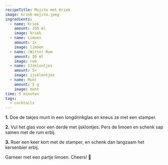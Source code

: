 ```yaml
---
recipeTitle: Mojito met Kriek
image: kriek-mojito.jpeg
ingredients:
  - name: Kriek
    amount: 150 ml
    image: kriek
  - name: Limoen
    amount: 1×
    image: limoen
  - name: (Witte) Rum
    amount: 20 ml
    image: rum
  - name: IJsklontjes
    amount: 5×
    image: ijsklontjes
  - name: Munt
    amount: 5 g
    image: munt
time: 5 minuten
tags: 
  - cocktails
---
```

**1.** Doe de takjes munt in een longdrinkglas en kneus ze met een stamper.

**2.** Vul het glas voor een derde met ijsklontjes. Pers de limoen en schenk sap samen met de rum erbij. 

**3.** Roer een keer kort met de stamper, en schenk dan langzaam het kersenbier erbij.

Garneer met een partje limoen. Cheers! 🍹
